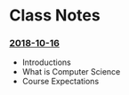 # Class Notes

### [2018-10-16](Classwork/2018-10-16/)
* Introductions
* What is Computer Science
* Course Expectations